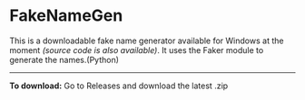 # FakeNameGen
This is a downloadable fake name generator available for Windows at the moment *(source code is also available)*.
It uses the Faker module to generate the names.(Python)

---

**To download:**
Go to Releases and download the latest .zip
